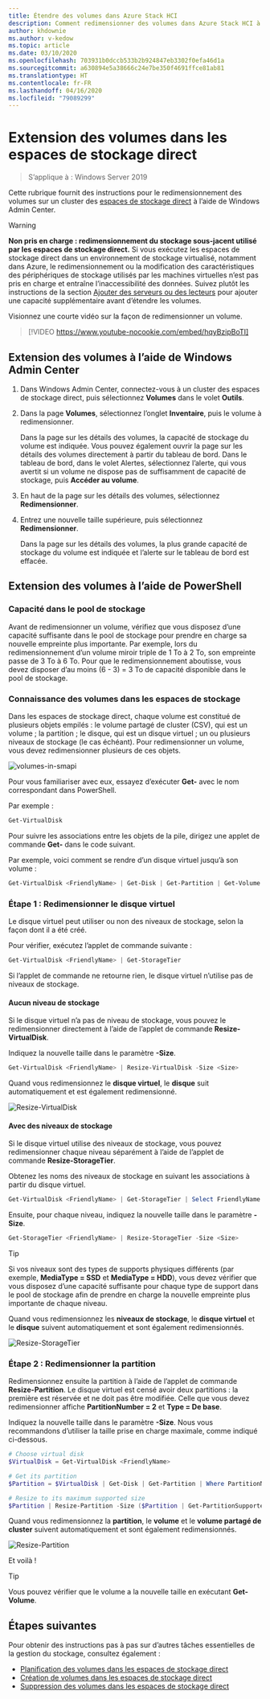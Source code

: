 ```yaml
---
title: Étendre des volumes dans Azure Stack HCI
description: Comment redimensionner des volumes dans Azure Stack HCI à l’aide de Windows Admin Center et de PowerShell.
author: khdownie
ms.author: v-kedow
ms.topic: article
ms.date: 03/10/2020
ms.openlocfilehash: 703931b0dccb533b2b924847eb3302f0efa46d1a
ms.sourcegitcommit: a630894e5a38666c24e7be350f4691ffce81ab81
ms.translationtype: HT
ms.contentlocale: fr-FR
ms.lasthandoff: 04/16/2020
ms.locfileid: "79089299"
---
```

# <a name="extending-volumes-in-storage-spaces-direct"></a>Extension des volumes dans les espaces de stockage direct
> S’applique à : Windows Server 2019

Cette rubrique fournit des instructions pour le redimensionnement des volumes sur un cluster des [espaces de stockage direct](/windows-server/storage/storage-spaces/storage-spaces-direct-overview) à l’aide de Windows Admin Center.

> [!WARNING]
> **Non pris en charge : redimensionnement du stockage sous-jacent utilisé par les espaces de stockage direct.** Si vous exécutez les espaces de stockage direct dans un environnement de stockage virtualisé, notamment dans Azure, le redimensionnement ou la modification des caractéristiques des périphériques de stockage utilisés par les machines virtuelles n’est pas pris en charge et entraîne l’inaccessibilité des données. Suivez plutôt les instructions de la section [Ajouter des serveurs ou des lecteurs](/windows-server/storage/storage-spaces/add-nodes) pour ajouter une capacité supplémentaire avant d’étendre les volumes.

Visionnez une courte vidéo sur la façon de redimensionner un volume.

> [!VIDEO https://www.youtube-nocookie.com/embed/hqyBzipBoTI]

## <a name="extending-volumes-using-windows-admin-center"></a>Extension des volumes à l’aide de Windows Admin Center

1. Dans Windows Admin Center, connectez-vous à un cluster des espaces de stockage direct, puis sélectionnez **Volumes** dans le volet **Outils**.
2. Dans la page **Volumes**, sélectionnez l’onglet **Inventaire**, puis le volume à redimensionner.

    Dans la page sur les détails des volumes, la capacité de stockage du volume est indiquée. Vous pouvez également ouvrir la page sur les détails des volumes directement à partir du tableau de bord. Dans le tableau de bord, dans le volet Alertes, sélectionnez l’alerte, qui vous avertit si un volume ne dispose pas de suffisamment de capacité de stockage, puis **Accéder au volume**.

4. En haut de la page sur les détails des volumes, sélectionnez **Redimensionner**.
5. Entrez une nouvelle taille supérieure, puis sélectionnez **Redimensionner**.

    Dans la page sur les détails des volumes, la plus grande capacité de stockage du volume est indiquée et l’alerte sur le tableau de bord est effacée.

## <a name="extending-volumes-using-powershell"></a>Extension des volumes à l’aide de PowerShell

### <a name="capacity-in-the-storage-pool"></a>Capacité dans le pool de stockage

Avant de redimensionner un volume, vérifiez que vous disposez d’une capacité suffisante dans le pool de stockage pour prendre en charge sa nouvelle empreinte plus importante. Par exemple, lors du redimensionnement d’un volume miroir triple de 1 To à 2 To, son empreinte passe de 3 To à 6 To. Pour que le redimensionnement aboutisse, vous devez disposer d’au moins (6 - 3) = 3 To de capacité disponible dans le pool de stockage.

### <a name="familiarity-with-volumes-in-storage-spaces"></a>Connaissance des volumes dans les espaces de stockage

Dans les espaces de stockage direct, chaque volume est constitué de plusieurs objets empilés : le volume partagé de cluster (CSV), qui est un volume ; la partition ; le disque, qui est un disque virtuel ; un ou plusieurs niveaux de stockage (le cas échéant). Pour redimensionner un volume, vous devez redimensionner plusieurs de ces objets.

![volumes-in-smapi](media/extend-volumes/volumes-in-smapi.png)

Pour vous familiariser avec eux, essayez d’exécuter **Get-** avec le nom correspondant dans PowerShell.

Par exemple :

```PowerShell
Get-VirtualDisk
```

Pour suivre les associations entre les objets de la pile, dirigez une applet de commande **Get-** dans le code suivant.

Par exemple, voici comment se rendre d’un disque virtuel jusqu’à son volume :

```PowerShell
Get-VirtualDisk <FriendlyName> | Get-Disk | Get-Partition | Get-Volume 
```

### <a name="step-1--resize-the-virtual-disk"></a>Étape 1 : Redimensionner le disque virtuel

Le disque virtuel peut utiliser ou non des niveaux de stockage, selon la façon dont il a été créé.

Pour vérifier, exécutez l’applet de commande suivante :

```PowerShell
Get-VirtualDisk <FriendlyName> | Get-StorageTier 
```

Si l’applet de commande ne retourne rien, le disque virtuel n’utilise pas de niveaux de stockage.

#### <a name="no-storage-tiers"></a>Aucun niveau de stockage

Si le disque virtuel n’a pas de niveau de stockage, vous pouvez le redimensionner directement à l’aide de l’applet de commande **Resize-VirtualDisk**.

Indiquez la nouvelle taille dans le paramètre **-Size**.

```PowerShell
Get-VirtualDisk <FriendlyName> | Resize-VirtualDisk -Size <Size>
```

Quand vous redimensionnez le **disque virtuel**, le **disque** suit automatiquement et est également redimensionné.

![Resize-VirtualDisk](media/extend-volumes/Resize-VirtualDisk.gif)

#### <a name="with-storage-tiers"></a>Avec des niveaux de stockage

Si le disque virtuel utilise des niveaux de stockage, vous pouvez redimensionner chaque niveau séparément à l’aide de l’applet de commande **Resize-StorageTier**.

Obtenez les noms des niveaux de stockage en suivant les associations à partir du disque virtuel.

```PowerShell
Get-VirtualDisk <FriendlyName> | Get-StorageTier | Select FriendlyName
```

Ensuite, pour chaque niveau, indiquez la nouvelle taille dans le paramètre **-Size**.

```PowerShell
Get-StorageTier <FriendlyName> | Resize-StorageTier -Size <Size>
```

> [!TIP]
> Si vos niveaux sont des types de supports physiques différents (par exemple, **MediaType = SSD** et **MediaType = HDD**), vous devez vérifier que vous disposez d’une capacité suffisante pour chaque type de support dans le pool de stockage afin de prendre en charge la nouvelle empreinte plus importante de chaque niveau.

Quand vous redimensionnez les **niveaux de stockage**, le **disque virtuel** et le **disque** suivent automatiquement et sont également redimensionnés.

![Resize-StorageTier](media/extend-volumes/Resize-StorageTier.gif)

### <a name="step-2--resize-the-partition"></a>Étape 2 : Redimensionner la partition

Redimensionnez ensuite la partition à l’aide de l’applet de commande **Resize-Partition**. Le disque virtuel est censé avoir deux partitions : la première est réservée et ne doit pas être modifiée. Celle que vous devez redimensionner affiche **PartitionNumber = 2** et **Type = De base**.

Indiquez la nouvelle taille dans le paramètre **-Size**. Nous vous recommandons d’utiliser la taille prise en charge maximale, comme indiqué ci-dessous.

```PowerShell
# Choose virtual disk
$VirtualDisk = Get-VirtualDisk <FriendlyName>

# Get its partition
$Partition = $VirtualDisk | Get-Disk | Get-Partition | Where PartitionNumber -Eq 2

# Resize to its maximum supported size 
$Partition | Resize-Partition -Size ($Partition | Get-PartitionSupportedSize).SizeMax
```

Quand vous redimensionnez la **partition**, le **volume** et le **volume partagé de cluster** suivent automatiquement et sont également redimensionnés.

![Resize-Partition](media/extend-volumes/Resize-Partition.gif)

Et voilà !

> [!TIP]
> Vous pouvez vérifier que le volume a la nouvelle taille en exécutant **Get-Volume**.

## <a name="next-steps"></a>Étapes suivantes

Pour obtenir des instructions pas à pas sur d’autres tâches essentielles de la gestion du stockage, consultez également :

- [Planification des volumes dans les espaces de stockage direct](/windows-server/storage/storage-spaces/plan-volumes)
- [Création de volumes dans les espaces de stockage direct](/windows-server/storage/storage-spaces/create-volumes)
- [Suppression des volumes dans les espaces de stockage direct](/windows-server/storage/storage-spaces/delete-volumes)